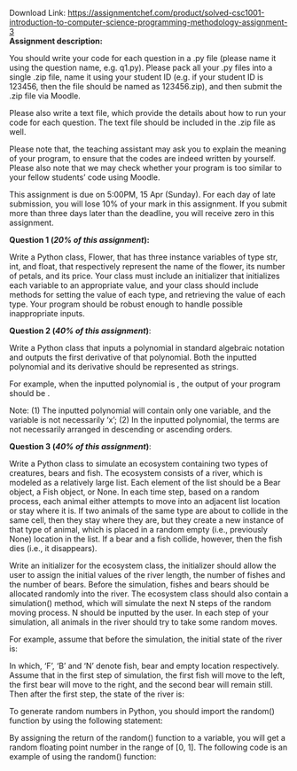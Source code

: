 Download Link: https://assignmentchef.com/product/solved-csc1001-introduction-to-computer-science-programming-methodology-assignment-3
<br>
<strong>Assignment description:  </strong>

You should write your code for each question in a .py file (please name it using the question name, e.g. q1.py). Please pack all your .py files into a single .zip file, name it using your student ID (e.g. if your student ID is 123456, then the file should be named as 123456.zip), and then submit the .zip file via Moodle.




Please also write a text file, which provide the details about how to run your code for each question. The text file should be included in the .zip file as well.




Please note that, the teaching assistant may ask you to explain the meaning of your program, to ensure that the codes are indeed written by yourself. Please also note that we may check whether your program is too similar to your fellow students’ code using Moodle.




This assignment is due on 5:00PM, 15 Apr (Sunday). For each day of late submission, you will lose 10% of your mark in this assignment. If you submit more than three days later than the deadline, you will receive zero in this assignment.







<strong>Question 1 (<em>20% of this assignment</em>): </strong>

Write a Python class, Flower, that has three instance variables of type str, int, and float, that respectively represent the name of the flower, its number of petals, and its price. Your class must include an initializer that initializes each variable to an appropriate value, and your class should include methods for setting the value of each type, and retrieving the value of each type. Your program should be robust enough to handle possible inappropriate inputs.







<strong>Question 2 (<em>40% of this assignment</em>)</strong>:

Write a Python class that inputs a polynomial in standard algebraic notation and outputs the first derivative of that polynomial. Both the inputted polynomial and its derivative should be represented as strings.




For example, when the inputted polynomial is  , the output of your program should be .




Note: (1) The inputted polynomial will contain only one variable, and the variable is not necessarily ‘x’; (2) In the inputted polynomial, the terms are not necessarily arranged in descending or ascending orders.







<strong>Question 3 (<em>40% of this assignment</em>)</strong>:

Write a Python class to simulate an ecosystem containing two types of creatures, bears and fish. The ecosystem consists of a river, which is modeled as a relatively large list. Each element of the list should be a Bear object, a Fish object, or None. In each time step, based on a random process, each animal either attempts to move into an adjacent list location or stay where it is. If two animals of the same type are about to collide in the same cell, then they stay where they are, but they create a new instance of that type of animal, which is placed in a random empty (i.e., previously None) location in the list. If a bear and a fish collide, however, then the fish dies (i.e., it disappears).




Write an initializer for the ecosystem class, the initializer should allow the user to assign the initial values of the river length, the number of fishes and the number of bears. Before the simulation, fishes and bears should be allocated randomly into the river. The ecosystem class should also contain a simulation() method, which will simulate the next N steps of the random moving process. N should be inputted by the user. In each step of your simulation, all animals in the river should try to take some random moves.




For example, assume that before the simulation, the initial state of the river is:




In which, ‘F’, ‘B’ and ‘N’ denote fish, bear and empty location respectively. Assume that in the first step of simulation, the first fish will move to the left, the first bear will move to the right, and the second bear will remain still. Then after the first step, the state of the river is:







To generate random numbers in Python, you should import the random() function by using the following statement:




By assigning the return of the random() function to a variable, you will get a random floating point number in the range of [0, 1]. The following code is an example of using the random() function:














